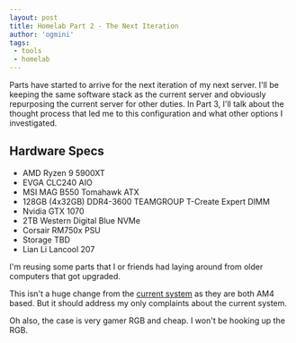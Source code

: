 ```yaml
---
layout: post
title: Homelab Part 2 - The Next Iteration        
author: 'ogmini'
tags:
 - tools
 - homelab
---
```


Parts have started to arrive for the next iteration of my next server. I'll be keeping the same software stack as the current server and obviously repurposing the current server for other duties. In Part 3, I'll talk about the thought process that led me to this configuration and what other options I investigated.

## Hardware Specs

- AMD Ryzen 9 5900XT
- EVGA CLC240 AIO 
- MSI MAG B550 Tomahawk ATX
- 128GB (4x32GB) DDR4-3600 TEAMGROUP T-Create Expert DIMM
- Nvidia GTX 1070 
- 2TB Western Digital Blue NVMe
- Corsair RM750x PSU 
- Storage TBD
- Lian Li Lancool 207

I'm reusing some parts that I or friends had laying around from older computers that got upgraded. 

This isn't a huge change from the [current system](https://ogmini.github.io/2025/01/12/Homelab-Current-Setup.html) as they are both AM4 based. But it should address my only complaints about the current system. 

Oh also, the case is very gamer RGB and cheap. I won't be hooking up the RGB. 